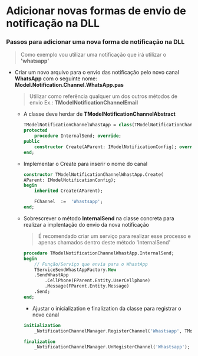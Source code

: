 # Adicionar novas formas de envio de notificação na DLL

### Passos para adicionar uma nova forma de notificação na DLL

> Como exemplo vou utilizar uma notificação que irá utilizar o **'whatsapp'**

* Criar um novo arquivo para o envio das notificação pelo novo canal **WhatsApp** com o seguinte nome: **Model.Notification.Channel.WhatsApp.pas**
  > Utilizar como referência qualquer um dos outros métodos de envio Ex.: **TModelNotificationChannelEmail**
  * A classe deve herdar de **TModelNotificationChannelAbstract**
    ``` Pascal
    TModelNotificationChannelWhastApp = class(TModelNotificationChannelAbstract)
    protected
        procedure InternalSend; override;
    public
        constructor Create(AParent: IModelNotificationConfig); override;
    end;
    ```
  * Implementar o Create para inserir o nome do canal
    ``` Pascal  
    constructor TModelNotificationChannelWhastApp.Create(
    AParent: IModelNotificationConfig);
    begin
        inherited Create(AParent);

        FChannel  :=  'Whastsapp';
    end;
    ```
  * Sobrescrever o método **InternalSend** na classe concreta para realizar a implentação do envio da nova notificação
    > É recomendado criar um serviço para realizar esse processo e apenas chamados dentro deste método 'InternalSend'
    ``` Pascal
    procedure TModelNotificationChannelWhastApp.InternalSend;
    begin
        // Função/Serviço que envia para o WhastApp
        TServiceSendWhastAppFactory.New
        .SendWhastApp
            .CellPhone(FParent.Entity.UserCellphone)
            .Message(FParent.Entity.Message)
        .Send;
    end;
    ```

    * Ajustar o inicialization e finalization da classe para registrar o novo canal

    ``` Pascal
    initialization
        _NotificationChannelManager.RegisterChannel('Whastsapp', TModelNotificationSendChannelWhatsApp);

    finalization
        _NotificationChannelManager.UnRegisterChannel('Whastsapp');
    ```